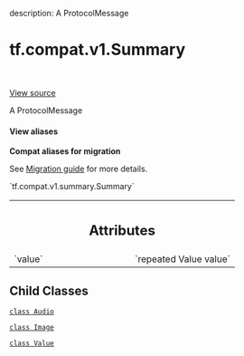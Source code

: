 description: A ProtocolMessage

<div itemscope itemtype="http://developers.google.com/ReferenceObject">
<meta itemprop="name" content="tf.compat.v1.Summary" />
<meta itemprop="path" content="Stable" />
<meta itemprop="property" content="Audio"/>
<meta itemprop="property" content="Image"/>
<meta itemprop="property" content="Value"/>
</div>

# tf.compat.v1.Summary

<!-- Insert buttons and diff -->

<table class="tfo-notebook-buttons tfo-api nocontent" align="left">

</table>

<a target="_blank" class="external" href="/code/stable/tensorflow/core/framework/summary.proto">View source</a>



A ProtocolMessage

<section class="expandable">
  <h4 class="showalways">View aliases</h4>
  <p>
<b>Compat aliases for migration</b>
<p>See
<a href="https://www.tensorflow.org/guide/migrate">Migration guide</a> for
more details.</p>
<p>`tf.compat.v1.summary.Summary`</p>
</p>
</section>

<!-- Placeholder for "Used in" -->




<!-- Tabular view -->
 <table class="responsive fixed orange">
<colgroup><col width="214px"><col></colgroup>
<tr><th colspan="2"><h2 class="add-link">Attributes</h2></th></tr>

<tr>
<td>
`value`<a id="value"></a>
</td>
<td>
`repeated Value value`
</td>
</tr>
</table>



## Child Classes
[`class Audio`](../../../tf/compat/v1/Summary/Audio.md)

[`class Image`](../../../tf/compat/v1/Summary/Image.md)

[`class Value`](../../../tf/compat/v1/Summary/Value.md)

